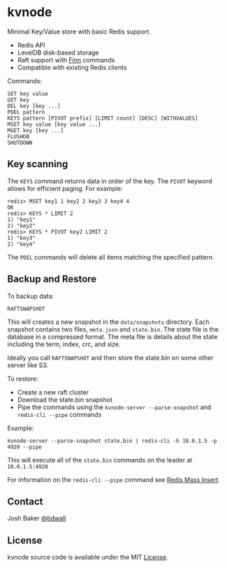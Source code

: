 # kvnode

Minimal Key/Value store with basic Redis support. 

- Redis API
- LevelDB disk-based storage
- Raft support with [Finn](https://github.com/tidwall/finn) commands
- Compatible with existing Redis clients

Commands:

```
SET key value
GET key
DEL key [key ...]
PDEL pattern
KEYS pattern [PIVOT prefix] [LIMIT count] [DESC] [WITHVALUES]
MSET key value [key value ...]
MGET key [key ...]
FLUSHDB
SHUTDOWN
```

## Key scanning

The `KEYS` command returns data in order of the key. 
The `PIVOT` keyword allows for efficient paging.
For example:
```
redis> MSET key1 1 key2 2 key3 3 key4 4
OK
redis> KEYS * LIMIT 2
1) "key1"
2) "key2"
redis> KEYS * PIVOT key2 LIMIT 2
1) "key3"
2) "key4"
```

The `PDEL` commands will delete all items matching the specified pattern.


## Backup and Restore

To backup data:
```
RAFTSNAPSHOT
```
This will creates a new snapshot in the `data/snapshots` directory.
Each snapshot contains two files, `meta.json` and `state.bin`.
The state file is the database in a compressed format. 
The meta file is details about the state including the term, index, crc, and size.

Ideally you call `RAFTSNAPSHOT` and then store the state.bin on some other server like S3.

To restore:
- Create a new raft cluster
- Download the state.bin snapshot
- Pipe the commands using the `kvnode-server --parse-snapshot` and `redis-cli --pipe` commands

Example:
```
kvnode-server --parse-snapshot state.bin | redis-cli -h 10.0.1.5 -p 4920 --pipe
```

This will execute all of the `state.bin` commands on the leader at `10.0.1.5:4920`


For information on the `redis-cli --pipe` command see [Redis Mass Insert](https://redis.io/topics/mass-insert).

## Contact
Josh Baker [@tidwall](http://twitter.com/tidwall)

## License
kvnode source code is available under the MIT [License](/LICENSE).

